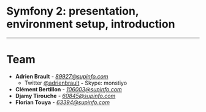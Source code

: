 # Symfony 2: presentation, environment setup, introduction

---

# Team

* **Adrien Brault** - *89927@supinfo.com*
    * Twitter [@adrienbrault](https://twitter.com/AdrienBrault) **-** Skype: monstiyo
* **Clément Bertillon** - *106003@supinfo.com*
* **Djamy Tirouche** - *60845@supinfo.com*
* **Florian Touya** - *63394@supinfo.com*
